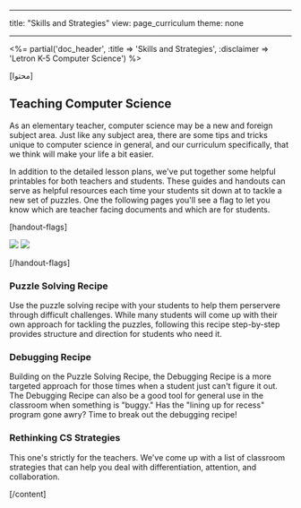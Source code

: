 * * *

title: "Skills and Strategies" view: page_curriculum theme: none

* * *

<%= partial('doc_header', :title => 'Skills and Strategies', :disclaimer => 'Letron K-5 Computer Science') %>

[محتوا]

## Teaching Computer Science

As an elementary teacher, computer science may be a new and foreign subject area. Just like any subject area, there are some tips and tricks unique to computer science in general, and our curriculum specifically, that we think will make your life a bit easier.

In addition to the detailed lesson plans, we've put together some helpful printables for both teachers and students. These guides and handouts can serve as helpful resources each time your students sit down at to tackle a new set of puzzles. One the following pages you'll see a flag to let you know which are teacher facing documents and which are for students.

[handout-flags]

![](guide.png) ![](handout.png)

[/handout-flags]

### Puzzle Solving Recipe

Use the puzzle solving recipe with your students to help them perservere through difficult challenges. While many students will come up with their own approach for tackling the puzzles, following this recipe step-by-step provides structure and direction for students who need it.

### Debugging Recipe

Building on the Puzzle Solving Recipe, the Debugging Recipe is a more targeted approach for those times when a student just can't figure it out. The Debugging Recipe can also be a good tool for general use in the classroom when something is "buggy." Has the "lining up for recess" program gone awry? Time to break out the debugging recipe!

### Rethinking CS Strategies

This one's strictly for the teachers. We've come up with a list of classroom strategies that can help you deal with differentiation, attention, and collaboration.

[/content]

<link rel="stylesheet" type="text/css" href="morestyle.css" />